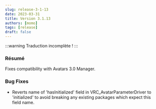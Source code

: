 ```yaml
---
slug: release-3-1-13
date: 2023-03-31
title: Version 3.1.13
authors: [momo]
tags: [release]
draft: false
---
```


:::warning Traduction incomplète !
:::

### Résumé

Fixes compatibility with Avatars 3.0 Manager.

<!--truncate-->

### Bug Fixes

* Reverts name of 'hasInitialized' field in VRC_AvatarParameterDriver to 'initialized' to avoid breaking any existing packages which expect this field name.